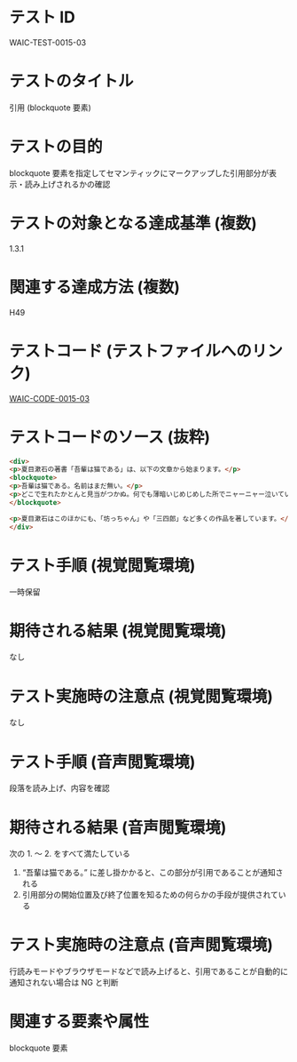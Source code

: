 

# テスト ID
WAIC-TEST-0015-03

# テストのタイトル
引用 (blockquote 要素)

# テストの目的
blockquote 要素を指定してセマンティックにマークアップした引用部分が表示・読み上げされるかの確認

# テストの対象となる達成基準 (複数)
1.3.1

# 関連する達成方法 (複数)
H49

# テストコード (テストファイルへのリンク)
[WAIC-CODE-0015-03](https://waic.github.io/as_test/WAIC-CODE/WAIC-CODE-0015-03.html)

# テストコードのソース (抜粋)
```html
<div>
<p>夏目漱石の著書「吾輩は猫である」は、以下の文章から始まります。</p>
<blockquote>
<p>吾輩は猫である。名前はまだ無い。</p>
<p>どこで生れたかとんと見当がつかぬ。何でも薄暗いじめじめした所でニャーニャー泣いていた事だけは記憶している。</p>
</blockquote>

<p>夏目漱石はこのほかにも、「坊っちゃん」や「三四郎」など多くの作品を著しています。</p>
</div>

```
# テスト手順 (視覚閲覧環境)
一時保留

# 期待される結果 (視覚閲覧環境)
なし

# テスト実施時の注意点 (視覚閲覧環境)
なし

# テスト手順 (音声閲覧環境)
段落を読み上げ、内容を確認

# 期待される結果 (音声閲覧環境)
次の 1. 〜 2. をすべて満たしている
1. “吾輩は猫である。” に差し掛かかると、この部分が引用であることが通知される
2. 引用部分の開始位置及び終了位置を知るための何らかの手段が提供されている

# テスト実施時の注意点 (音声閲覧環境)
行読みモードやブラウザモードなどで読み上げると、引用であることが自動的に通知されない場合は NG と判断

# 関連する要素や属性
blockquote 要素


